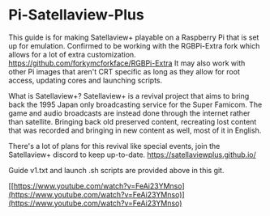 # Pi-Satellaview-Plus
This guide is for making Satellaview+ playable on a Raspberry Pi that is set up for emulation. 
Confirmed to be working with the RGBPi-Extra fork which allows for a lot of extra customization. https://github.com/forkymcforkface/RGBPi-Extra
It may also work with other Pi images that aren't CRT specific as long as they allow for root access, updating cores and launching scripts.

What is Satellaview+?
Satellaview+ is a revival project that aims to bring back the 1995 Japan only broadcasting service for the Super Famicom.
The game and audio broadcasts are instead done through the internet rather than satellite. Bringing back old preserved content, recreating lost content that was recorded 
and bringing in new content as well, most of it in English. 

There's a lot of plans for this revival like special events, join the Satellaview+ discord to keep up-to-date. https://satellaviewplus.github.io/

Guide v1.txt and launch .sh scripts are provided above in this git.


[[https://www.youtube.com/watch?v=FeAi23YMnso](https://www.youtube.com/watch?v=FeAi23YMnso)](https://www.youtube.com/watch?v=FeAi23YMnso)
